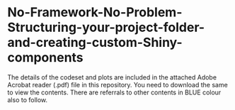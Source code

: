 # No-Framework-No-Problem-Structuring-your-project-folder-and-creating-custom-Shiny-components

The details of the codeset and plots are included in the attached Adobe Acrobat reader (.pdf) file in this repository. 
You need to download the same to view the contents. There are referrals to other contents in BLUE colour also to follow.
